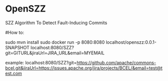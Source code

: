 # OpenSZZ
SZZ Algorithm To Detect Fault-Inducing Commits

#How to: 

sudo mvn install
sudo docker run -p 8080:8080 localhost/openszz:0.0.1-SNAPSHOT
localhost:8080/SZZ?git=GITURL&jiraUrl=JIRA_URL&email=MYEMAIL

example:
localhost:8080/SZZ?git=https://github.com/apache/commons-bcel.git&jiraUrl=https://issues.apache.org/jira/projects/BCEL/&email=test@test.com
